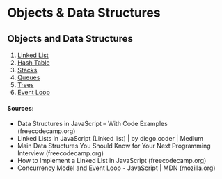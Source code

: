 # Objects & Data Structures

## Objects and Data Structures

1. [Linked List](linked-list.md)
2. [Hash Table](hash-table.md)
3. [Stacks](stacks.md)
4. [Queues](queues.md)
5. [Trees](trees.md)
6. [Event Loop](event-loop.md)

#### Sources:

* Data Structures in JavaScript – With Code Examples (freecodecamp.org)
* Linked Lists in JavaScript (Linked list) | by diego.coder | Medium
* Main Data Structures You Should Know for Your Next Programming Interview (freecodecamp.org)
* How to Implement a Linked List in JavaScript (freecodecamp.org)
* Concurrency Model and Event Loop - JavaScript | MDN (mozilla.org)

